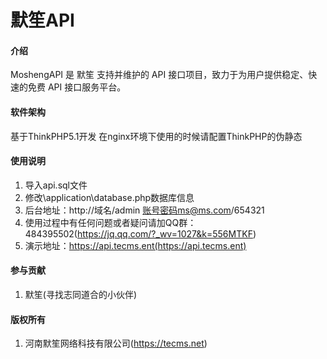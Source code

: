 # 默笙API

#### 介绍
MoshengAPI 是 默笙 支持并维护的 API 接口项目，致力于为用户提供稳定、快速的免费 API 接口服务平台。

#### 软件架构
基于ThinkPHP5.1开发
在nginx环境下使用的时候请配置ThinkPHP的伪静态

#### 使用说明

1. 导入api.sql文件
2. 修改\application\database.php数据库信息
3. 后台地址：http://域名/admin  账号密码ms@ms.com/654321
4. 使用过程中有任何问题或者疑问请加QQ群：484395502(https://jq.qq.com/?_wv=1027&k=556MTKF)
5. 演示地址：https://api.tecms.ent(https://api.tecms.ent)


#### 参与贡献

1. 默笙(寻找志同道合的小伙伴)


#### 版权所有


1. 河南默笙网络科技有限公司(https://tecms.net)
